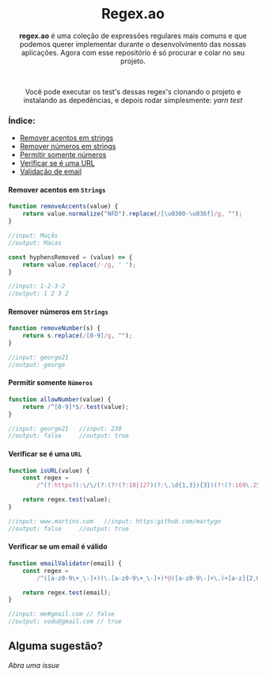 <h1 align="center">
  Regex.ao
</h1>

<p align="center">
  <strong>regex.ao</strong> é uma coleção de expressões regulares mais comuns e que podemos querer implementar durante o desenvolvimento das nossas aplicações. Agora com esse repositório é só procurar e colar no seu projeto.
</p>

</br>

<p align="center">
	Você pode executar os test's dessas regex's clonando o projeto e instalando as depedências, e depois rodar simplesmente: <i>yarn test</i>
</p>

### Índice:

- [Remover acentos em strings](#remover-acentos-em-strings)
- [Remover números em strings](#remover-numeros-em-strings)
- [Permitir somente números](#permitir-somente-numeros)
- [Verificar se é uma URL](#verificar-se-e-uma-url)
- [Validação de email](#validacao-email)

#### <a id="remover-acentos-em-strings"></a> Remover acentos em `Strings`

```js
function removeAccents(value) {
	return value.normalize("NFD").replace(/[\u0300-\u036f]/g, "");
}

//input: Maçãs
//output: Macas
```

```js
const hyphensRemoved = (value) => {
	return value.replace(/-/g, ' ');
}

//input: 1-2-3-2
//output: 1 2 3 2
```

#### <a id="remover-numeros-em-strings"></a> Remover números em `Strings`

```js
function removeNumber(s) {
	return s.replace(/[0-9]/g, "");
}

//input: george21
//output: george
```

#### <a id="permitir-somente-numeros"></a> Permitir somente `Números`

```js
function allowNumber(value) {
	return /^[0-9]*$/.test(value);
}

//input: george21   //input: 230
//output: false     //output: true
```

#### <div id="verificar-se-e-uma-url"></div> Verificar se é uma `URL`

```js
function isURL(value) {
	const regex =
		/^(?:https?):\/\/(?:(?!(?:10|127)(?:\.\d{1,3}){3})(?!(?:169\.254|192\.168)(?:\.\d{1,3}){2})(?!172\.(?:1[6-9]|2\d|3[0-1])(?:\.\d{1,3}){2})(?:[1-9]\d?|1\d\d|2[01]\d|22[0-3])(?:\.(?:1?\d{1,2}|2[0-4]\d|25[0-5])){2}(?:\.(?:[1-9]\d?|1\d\d|2[0-4]\d|25[0-4]))|(?:(?:[a-z\u00a1-\uffff0-9]-*)*[a-z\u00a1-\uffff0-9]+)(?:\.(?:[a-z\u00a1-\uffff0-9]-*)*[a-z\u00a1-\uffff0-9]+)*(?:\.(?:[a-z\u00a1-\uffff]{2,})))(?::\d{2,5})?(?:\/\S*)?$/;

	return regex.test(value);
}

//input: www.martins.com   //input: https:github.com/martygo
//output: false     //output: true
```

#### <a id="validacao-email"></a> Verificar se um email é válido

```js
function emailValidator(email) {
	const regex =
		/^([a-z0-9\+_\-]+)(\.[a-z0-9\+_\-]+)*@([a-z0-9\-]+\.)+[a-z]{2,6}$/;

	return regex.test(email);
}

//input: me#gmail.com // false
//output: vodu@gmail.com // true
```

## Alguma sugestão?

_Abra uma issue_
